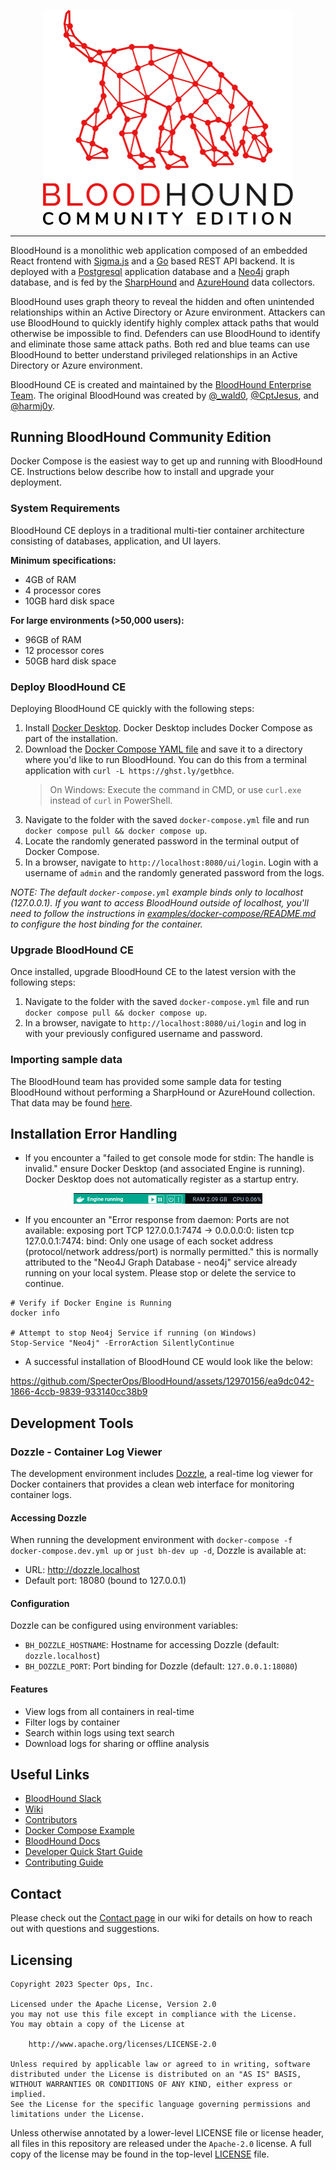 <p align="center">
    <picture>
        <source media="(prefers-color-scheme: dark)" srcset="cmd/ui/public/img/logo-secondary-transparent-full.svg">
        <img src="cmd/ui/public/img/logo-transparent-full.svg" alt="BloodHound Community Edition" width='400' />
    </picture>
</p>

<hr />

BloodHound is a monolithic web application composed of an embedded React frontend with [Sigma.js](https://www.sigmajs.org/) and a [Go](https://go.dev/) based REST API backend. It is deployed with a [Postgresql](https://www.postgresql.org/) application database and a [Neo4j](https://neo4j.com/) graph database, and is fed by the [SharpHound](https://github.com/SpecterOps/SharpHound) and [AzureHound](https://github.com/SpecterOps/AzureHound) data collectors.

BloodHound uses graph theory to reveal the hidden and often unintended relationships within an Active Directory or Azure environment. Attackers can use BloodHound to quickly identify highly complex attack paths that would otherwise be impossible to find. Defenders can use BloodHound to identify and eliminate those same attack paths. Both red and blue teams can use BloodHound to better understand privileged relationships in an Active Directory or Azure environment.

BloodHound CE is created and maintained by the [BloodHound Enterprise Team](https://bloodhoundenterprise.io). The original BloodHound was created by [@\_wald0](https://www.twitter.com/_wald0), [@CptJesus](https://twitter.com/CptJesus), and [@harmj0y](https://twitter.com/harmj0y).

## Running BloodHound Community Edition

Docker Compose is the easiest way to get up and running with BloodHound CE. Instructions below describe how to install and upgrade your deployment.

### System Requirements

BloodHound CE deploys in a traditional multi-tier container architecture consisting of databases, application, and UI layers.

**Minimum specifications:**

-   4GB of RAM
-   4 processor cores
-   10GB hard disk space

**For large environments (>50,000 users):**

-   96GB of RAM
-   12 processor cores
-   50GB hard disk space

### Deploy BloodHound CE

Deploying BloodHound CE quickly with the following steps:

1. Install [Docker Desktop](https://www.docker.com/products/docker-desktop/). Docker Desktop includes Docker Compose as part of the installation.
2. Download the [Docker Compose YAML file](examples/docker-compose/docker-compose.yml) and save it to a directory where you'd like to run BloodHound. You can do this from a terminal application with `curl -L https://ghst.ly/getbhce`.
    > On Windows: Execute the command in CMD, or use `curl.exe` instead of `curl` in PowerShell.
3. Navigate to the folder with the saved `docker-compose.yml` file and run `docker compose pull && docker compose up`.
4. Locate the randomly generated password in the terminal output of Docker Compose.
5. In a browser, navigate to `http://localhost:8080/ui/login`. Login with a username of `admin` and the randomly generated password from the logs.

_NOTE: The default `docker-compose.yml` example binds only to localhost (127.0.0.1). If you want to access BloodHound outside of localhost, you'll need to follow the instructions in [examples/docker-compose/README.md](examples/docker-compose/README.md) to configure the host binding for the container._

### Upgrade BloodHound CE

Once installed, upgrade BloodHound CE to the latest version with the following steps:

1. Navigate to the folder with the saved `docker-compose.yml` file and run `docker compose pull && docker compose up`.
2. In a browser, navigate to `http://localhost:8080/ui/login` and log in with your previously configured username and password.

### Importing sample data

The BloodHound team has provided some sample data for testing BloodHound without performing a SharpHound or AzureHound collection. That data may be found [here](https://github.com/SpecterOps/BloodHound/wiki/Example-Data).

## Installation Error Handling

-   If you encounter a "failed to get console mode for stdin: The handle is invalid." ensure Docker Desktop (and associated Engine is running). Docker Desktop does not automatically register as a startup entry.

<p align="center">
    <img width="302" alt="Docker Engine Running" src="cmd/ui/public/img/Docker-Engine-Running.png">
</p>

-   If you encounter an "Error response from daemon: Ports are not available: exposing port TCP 127.0.0.1:7474 -> 0.0.0.0:0: listen tcp 127.0.0.1:7474: bind: Only one usage of each socket address (protocol/network address/port) is normally permitted." this is normally attributed to the "Neo4J Graph Database - neo4j" service already running on your local system. Please stop or delete the service to continue.

```
# Verify if Docker Engine is Running
docker info

# Attempt to stop Neo4j Service if running (on Windows)
Stop-Service "Neo4j" -ErrorAction SilentlyContinue
```

-   A successful installation of BloodHound CE would look like the below:

https://github.com/SpecterOps/BloodHound/assets/12970156/ea9dc042-1866-4ccb-9839-933140cc38b9

## Development Tools

### Dozzle - Container Log Viewer

The development environment includes [Dozzle](https://github.com/amir20/dozzle), a real-time log viewer for Docker containers that provides a clean web interface for monitoring container logs.

#### Accessing Dozzle

When running the development environment with `docker-compose -f docker-compose.dev.yml up` or `just bh-dev up -d`, Dozzle is available at:

-   URL: http://dozzle.localhost
-   Default port: 18080 (bound to 127.0.0.1)

#### Configuration

Dozzle can be configured using environment variables:

-   `BH_DOZZLE_HOSTNAME`: Hostname for accessing Dozzle (default: `dozzle.localhost`)
-   `BH_DOZZLE_PORT`: Port binding for Dozzle (default: `127.0.0.1:18080`)

#### Features

-   View logs from all containers in real-time
-   Filter logs by container
-   Search within logs using text search
-   Download logs for sharing or offline analysis

## Useful Links

-   [BloodHound Slack](https://ghst.ly/BHSlack)
-   [Wiki](https://github.com/SpecterOps/BloodHound/wiki)
-   [Contributors](./CONTRIBUTORS.md)
-   [Docker Compose Example](./examples/docker-compose/README.md)
-   [BloodHound Docs](https://support.bloodhoundenterprise.io/)
-   [Developer Quick Start Guide](https://github.com/SpecterOps/BloodHound/wiki/Development)
-   [Contributing Guide](https://github.com/SpecterOps/BloodHound/wiki/Contributing)

## Contact

Please check out the [Contact page](https://github.com/SpecterOps/BloodHound/wiki/Contact) in our wiki for details on how to reach out with questions and suggestions.

## Licensing

```
Copyright 2023 Specter Ops, Inc.

Licensed under the Apache License, Version 2.0
you may not use this file except in compliance with the License.
You may obtain a copy of the License at

    http://www.apache.org/licenses/LICENSE-2.0

Unless required by applicable law or agreed to in writing, software
distributed under the License is distributed on an "AS IS" BASIS,
WITHOUT WARRANTIES OR CONDITIONS OF ANY KIND, either express or implied.
See the License for the specific language governing permissions and
limitations under the License.
```

Unless otherwise annotated by a lower-level LICENSE file or license header, all files in this repository are released
under the `Apache-2.0` license. A full copy of the license may be found in the top-level [LICENSE](LICENSE) file.
